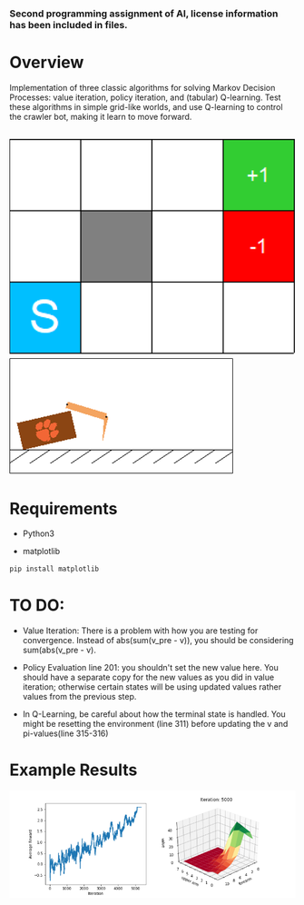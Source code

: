 [//]: # (Image References)

[image1]: ./example1.png
[image2]: ./example2.png
[image3]: ./result_crawler.png

### Second programming assignment of AI, license information has been included in files.

# Overview

Implementation of three classic algorithms for solving Markov Decision Processes: value iteration, policy iteration, and (tabular) Q-learning. 
Test these algorithms in simple grid-like worlds, and use Q-learning to control the crawler bot, making it learn to move forward.

![example][image1]
![example][image2]
---

# Requirements

* Python3

* matplotlib

```sh
pip install matplotlib
```


# TO DO:

* Value Iteration: There is a problem with how you are testing for convergence. Instead of abs(sum(v_pre - v)), you should be considering sum(abs(v_pre - v). 

* Policy Evaluation line 201: you shouldn't set the new value here. You should have a separate copy for the new values as you did in value iteration; otherwise certain states will be using updated values rather values from the previous step. 

* In Q-Learning, be careful about how the terminal state is handled. You might be resetting the environment (line 311) before updating the v and pi-values(line 315-316)

# Example Results

![alt text][image3]
